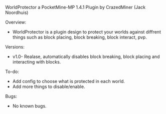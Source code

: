 WorldProtector a PocketMine-MP 1.4.1 Plugin by CrazedMiner (Jack Noordhuis)

Overview:
- WorldProtector is a plugin design to protect your worlds against diffrent things such as block placing, block breaking, block   interact, pvp.

Versions:
- v1.0- Realase, automatically disables block breaking, block placing and interacting with blocks.

To-do:
- Add config to choose what is protected in each world.
- Add more things to disable/enable.

Bugs:
- No known bugs.

